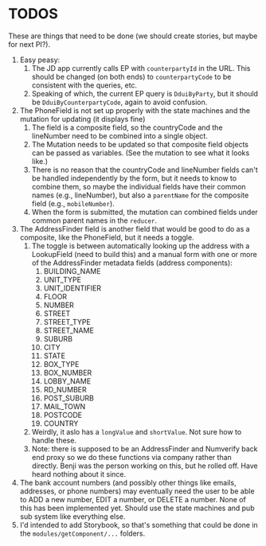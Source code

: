 # TODOS

These are things that need to be done (we should create stories, but maybe for next PI?).

1. Easy peasy:
   1. The JD app currently calls EP with `counterpartyId` in the URL. This should be changed (on both ends) to `counterpartyCode` to be consistent with the queries, etc.
   2. Speaking of which, the current EP query is `DduiByParty`, but it should be `DduiByCounterpartyCode`, again to avoid confusion.
2. The PhoneField is not set up properly with the state machines and the mutation for updating (it displays fine)
   1. The field is a composite field, so the countryCode and the lineNumber need to be combined into a single object.
   2. The Mutation needs to be updated so that composite field objects can be passed as variables. (See the mutation to see what it looks like.)
   3. There is no reason that the countryCode and lineNumber fields can't be handled independently by the form, but it needs to know to combine them, so maybe the individual fields have their common names (e.g., lineNumber), but also a `parentName` for the composite field (e.g., `mobileNumber`).
   4. When the form is submitted, the mutation can combined fields under common parent names in the `reducer`.
3. The AddressFinder field is another field that would be good to do as a composite, like the PhoneField, but it needs a toggle.
   1. The toggle is between automatically looking up the address with a LookupField (need to build this) and a manual form with one or more of the AddressFinder metadata fields (address components):
      1. BUILDING_NAME
      2. UNIT_TYPE
      3. UNIT_IDENTIFIER
      4. FLOOR
      5. NUMBER
      6. STREET
      7. STREET_TYPE
      8. STREET_NAME
      9. SUBURB
      10. CITY
      11. STATE
      12. BOX_TYPE
      13. BOX_NUMBER
      14. LOBBY_NAME
      15. RD_NUMBER
      16. POST_SUBURB
      17. MAIL_TOWN
      18. POSTCODE
      19. COUNTRY
   2. Weirdly, it aslo has a `longValue` and `shortValue`. Not sure how to handle these.
   3. Note: there is supposed to be an AddressFinder and Numverify back end proxy so we do these functions via company rather than directly. Benji was the person working on this, but he rolled off. Have heard nothing about it since.
4. The bank account numbers (and possibly other things like emails, addresses, or phone numbers) may eventually need the user to be able to ADD a new number, EDIT a number, or DELETE a number. None of this has been implemented yet. Should use the state machines and pub sub system like everything else.
5. I'd intended to add Storybook, so that's something that could be done in the `modules/getComponent/...` folders.
